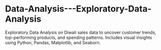 # Data-Analysis---Exploratory-Data-Analysis
Exploratory Data Analysis on Diwali sales data to uncover customer trends, top-performing products, and spending patterns. Includes visual insights using Python, Pandas, Matplotlib, and Seaborn.
